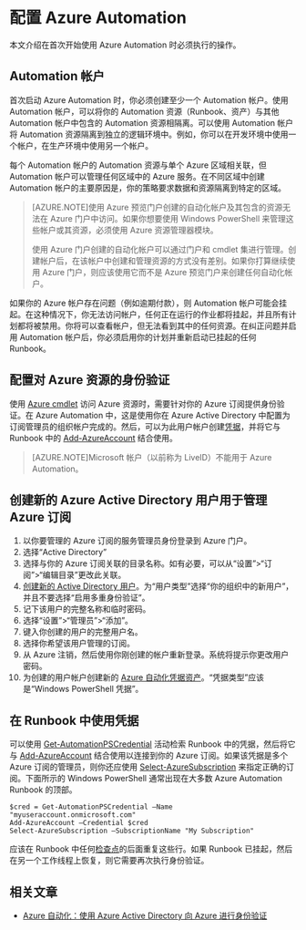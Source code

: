 <properties 
   pageTitle="配置 Azure Automation"
   description="介绍在配置初次使用的 Azure Automation 时必须执行的步骤。"
   services="automation"
   documentationCenter=""
   authors="bwren"
   manager="stevenka"
   editor="tysonn" />
<tags
   ms.service="automation"
   ms.date="07/10/2015"
   wacn.date="" />

# 配置 Azure Automation

本文介绍在首次开始使用 Azure Automation 时必须执行的操作。

## Automation 帐户

首次启动 Azure Automation 时，你必须创建至少一个 Automation 帐户。使用 Automation 帐户，可以将你的 Automation 资源（Runbook、资产）与其他 Automation 帐户中包含的 Automation 资源相隔离。可以使用 Automation 帐户将 Automation 资源隔离到独立的逻辑环境中。例如，你可以在开发环境中使用一个帐户，在生产环境中使用另一个帐户。

每个 Automation 帐户的 Automation 资源与单个 Azure 区域相关联，但 Automation 帐户可以管理任何区域中的 Azure 服务。在不同区域中创建 Automation 帐户的主要原因是，你的策略要求数据和资源隔离到特定的区域。

>[AZURE.NOTE]使用 Azure 预览门户创建的自动化帐户及其包含的资源无法在 Azure 门户中访问。如果你想要使用 Windows PowerShell 来管理这些帐户或其资源，必须使用 Azure 资源管理器模块。
>
>使用 Azure 门户创建的自动化帐户可以通过门户和 cmdlet 集进行管理。创建帐户后，在该帐户中创建和管理资源的方式没有差别。如果你打算继续使用 Azure 门户，则应该使用它而不是 Azure 预览门户来创建任何自动化帐户。


如果你的 Azure 帐户存在问题（例如逾期付款），则 Automation 帐户可能会挂起。在这种情况下，你无法访问帐户，任何正在运行的作业都将挂起，并且所有计划都将被禁用。你将可以查看帐户，但无法看到其中的任何资源。在纠正问题并启用 Automation 帐户后，你必须启用你的计划并重新启动已挂起的任何 Runbook。


## 配置对 Azure 资源的身份验证

使用 [Azure cmdlet](https://msdn.microsoft.com/zh-CN/library/azure/jj554330.aspx) 访问 Azure 资源时，需要针对你的 Azure 订阅提供身份验证。在 Azure Automation 中，这是使用你在 Azure Active Directory 中配置为订阅管理员的组织帐户完成的。然后，可以为此用户帐户创建[凭据](https://msdn.microsoft.com/zh-CN/library/dn940015.aspx)，并将它与 Runbook 中的 [Add-AzureAccount](https://msdn.microsoft.com/zh-CN/library/azure/dn722528.aspx) 结合使用。

>[AZURE.NOTE]Microsoft 帐户（以前称为 LiveID）不能用于 Azure Automation。

## 创建新的 Azure Active Directory 用户用于管理 Azure 订阅

1. 以你要管理的 Azure 订阅的服务管理员身份登录到 Azure 门户。
2. 选择“Active Directory”
3. 选择与你的 Azure 订阅关联的目录名称。如有必要，可以从“设置”>“订阅”>“编辑目录”更改此关联。
4. [创建新的 Active Directory 用户](https://msdn.microsoft.com/zh-CN/library/azure/hh967632.aspx)。为“用户类型”选择“你的组织中的新用户”，并且不要选择“启用多重身份验证”。
5. 记下该用户的完整名称和临时密码。
7. 选择“设置”>“管理员”>“添加”。
8. 键入你创建的用户的完整用户名。
9. 选择你希望该用户管理的订阅。
10. 从 Azure 注销，然后使用你刚创建的帐户重新登录。系统将提示你更改用户密码。
11. 为创建的用户帐户创建新的 [Azure 自动化凭据资产](https://msdn.microsoft.com/zh-CN/library/dn940015.aspx)。“凭据类型”应该是“Windows PowerShell 凭据”。


## 在 Runbook 中使用凭据

可以使用 [Get-AutomationPSCredential](https://msdn.microsoft.com/zh-CN/library/dn940015.aspx) 活动检索 Runbook 中的凭据，然后将它与 [Add-AzureAccount](https://msdn.microsoft.com/zh-CN/library/azure/dn722528.aspx) 结合使用以连接到你的 Azure 订阅。如果该凭据是多个 Azure 订阅的管理员，则你还应使用 [Select-AzureSubscription](https://msdn.microsoft.com/zh-CN/library/dn495203.aspx) 来指定正确的订阅。下面所示的 Windows PowerShell 通常出现在大多数 Azure Automation Runbook 的顶部。

    $cred = Get-AutomationPSCredential –Name "myuseraccount.onmicrosoft.com"
	Add-AzureAccount –Credential $cred
	Select-AzureSubscription –SubscriptionName "My Subscription"

应该在 Runbook 中任何[检查点](automation-runbook-execution#checkpoints)的后面重复这些行。如果 Runbook 已挂起，然后在另一个工作线程上恢复，则它需要再次执行身份验证。

## 相关文章
- [Azure 自动化：使用 Azure Active Directory 向 Azure 进行身份验证](http://azure.microsoft.com/blog/2014/08/27/azure-automation-authenticating-to-azure-using-azure-active-directory/)
 

<!---HONumber=69-->